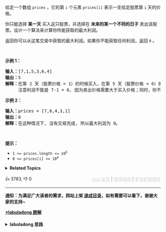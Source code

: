 <p>给定一个数组 <code>prices</code> ，它的第&nbsp;<code>i</code> 个元素&nbsp;<code>prices[i]</code> 表示一支给定股票第 <code>i</code> 天的价格。</p>

<p>你只能选择 <strong>某一天</strong> 买入这只股票，并选择在 <strong>未来的某一个不同的日子</strong> 卖出该股票。设计一个算法来计算你所能获取的最大利润。</p>

<p>返回你可以从这笔交易中获取的最大利润。如果你不能获取任何利润，返回 <code>0</code> 。</p>

<p>&nbsp;</p>

<p><strong>示例 1：</strong></p>

<pre>
<strong>输入：</strong>[7,1,5,3,6,4]
<strong>输出：</strong>5
<strong>解释：</strong>在第 2 天（股票价格 = 1）的时候买入，在第 5 天（股票价格 = 6）的时候卖出，最大利润 = 6-1 = 5 。
     注意利润不能是 7-1 = 6, 因为卖出价格需要大于买入价格；同时，你不能在买入前卖出股票。
</pre>

<p><strong>示例 2：</strong></p>

<pre>
<strong>输入：</strong>prices = [7,6,4,3,1]
<strong>输出：</strong>0
<strong>解释：</strong>在这种情况下, 没有交易完成, 所以最大利润为 0。
</pre>

<p>&nbsp;</p>

<p><strong>提示：</strong></p>

<ul> 
 <li><code>1 &lt;= prices.length &lt;= 10<sup>5</sup></code></li> 
 <li><code>0 &lt;= prices[i] &lt;= 10<sup>4</sup></code></li> 
</ul>

<details><summary><strong>Related Topics</strong></summary>数组 | 动态规划</details><br>

<div>👍 3783, 👎 0<span style='float: right;'><span style='color: gray;'><a href='https://github.com/labuladong/fucking-algorithm/issues' target='_blank' style='color: lightgray;text-decoration: underline;'>bug 反馈</a> | <a href='https://labuladong.online/algo/fname.html?fname=jb插件简介' target='_blank' style='color: lightgray;text-decoration: underline;'>使用指南</a> | <a href='https://labuladong.online/algo/' target='_blank' style='color: lightgray;text-decoration: underline;'>更多配套插件</a></span></span></div>

<div id="labuladong"><hr>

**通知：为满足广大读者的需求，网站上架 [速成目录](https://labuladong.online/algo/intro/quick-learning-plan/)，如有需要可以看下，谢谢大家的支持~**



<p><strong><a href="https://labuladong.online/algo/dynamic-programming/stock-problem-summary/" target="_blank">⭐️labuladong 题解</a></strong></p>
<details><summary><strong>labuladong 思路</strong></summary>


<div id="labuladong_solution_zh">

## 基本思路

**提示：股票系列问题有共通性，但难度较大，初次接触此类问题的话很难看懂下述思路，建议直接看 [详细题解](https://labuladong.online/algo/dynamic-programming/stock-problem-summary/)。**

股票系列问题状态定义：

```python
dp[i][k][0 or 1]
0 <= i <= n - 1, 1 <= k <= K
n 为天数，大 K 为交易数的上限，0 和 1 代表是否持有股票。
```

股票系列问题通用状态转移方程：

```python
dp[i][k][0] = max(dp[i-1][k][0], dp[i-1][k][1] + prices[i])
              max( 今天选择 rest,        今天选择 sell       )

dp[i][k][1] = max(dp[i-1][k][1], dp[i-1][k-1][0] - prices[i])
              max( 今天选择 rest,         今天选择 buy         )
```

通用 base case：

```python
dp[-1][...][0] = dp[...][0][0] = 0
dp[-1][...][1] = dp[...][0][1] = -infinity
```

特化到 `k = 1` 的情况，状态转移方程和 base case 如下：

```python
状态转移方程：
dp[i][0] = max(dp[i-1][0], dp[i-1][1] + prices[i])
dp[i][1] = max(dp[i-1][1], -prices[i])

base case：
dp[i][0] = 0;
dp[i][1] = -prices[i];
```

详细思路解析和空间复杂度优化的解法见详细题解。

**详细题解**：
  - [一个方法团灭 LeetCode 股票买卖问题](https://labuladong.online/algo/dynamic-programming/stock-problem-summary/)

</div>





<div id="solution">

## 解法代码



<div class="tab-panel"><div class="tab-nav">
<button data-tab-item="cpp" class="tab-nav-button btn " data-tab-group="default" onclick="switchTab(this)">cpp🤖</button>

<button data-tab-item="python" class="tab-nav-button btn " data-tab-group="default" onclick="switchTab(this)">python🤖</button>

<button data-tab-item="java" class="tab-nav-button btn active" data-tab-group="default" onclick="switchTab(this)">java🟢</button>

<button data-tab-item="go" class="tab-nav-button btn " data-tab-group="default" onclick="switchTab(this)">go🤖</button>

<button data-tab-item="javascript" class="tab-nav-button btn " data-tab-group="default" onclick="switchTab(this)">javascript🤖</button>
</div><div class="tab-content">
<div data-tab-item="cpp" class="tab-item " data-tab-group="default"><div class="highlight">

```cpp
// 注意：cpp 代码由 chatGPT🤖 根据我的 java 代码翻译。
// 本代码的正确性已通过力扣验证，如有疑问，可以对照 java 代码查看。

#include <vector>
#include <algorithm>
using namespace std;

class Solution {
public:
    int maxProfit(vector<int>& prices) {
        int n = prices.size();
        vector<vector<int>> dp(n, vector<int>(2));
        for (int i = 0; i < n; i++) {
            if (i - 1 == -1) {
                // base case
                dp[i][0] = 0;
                dp[i][1] = -prices[i];
                continue;
            }
            dp[i][0] = max(dp[i - 1][0], dp[i - 1][1] + prices[i]);
            dp[i][1] = max(dp[i - 1][1], -prices[i]);
        }
        return dp[n - 1][0];
    }
};
```

</div></div>

<div data-tab-item="python" class="tab-item " data-tab-group="default"><div class="highlight">

```python
# 注意：python 代码由 chatGPT🤖 根据我的 java 代码翻译。
# 本代码的正确性已通过力扣验证，如有疑问，可以对照 java 代码查看。

class Solution:
    def maxProfit(self, prices) -> int:
        n = len(prices)
        dp = [[0] * 2 for _ in range(n)]
        for i in range(n):
            if i - 1 == -1:
                # base case
                dp[i][0] = 0
                dp[i][1] = -prices[i]
                continue
            dp[i][0] = max(dp[i - 1][0], dp[i - 1][1] + prices[i])
            dp[i][1] = max(dp[i - 1][1], -prices[i])
        return dp[n - 1][0]
```

</div></div>

<div data-tab-item="java" class="tab-item active" data-tab-group="default"><div class="highlight">

```java
class Solution {
    public int maxProfit(int[] prices) {
        int n = prices.length;
        int[][] dp = new int[n][2];
        for (int i = 0; i < n; i++) {
            if (i - 1 == -1) {
                // base case
                dp[i][0] = 0;
                dp[i][1] = -prices[i];
                continue;
            }
            dp[i][0] = Math.max(dp[i - 1][0], dp[i - 1][1] + prices[i]);
            dp[i][1] = Math.max(dp[i - 1][1], -prices[i]);
        }
        return dp[n - 1][0];
    }
}
```

</div></div>

<div data-tab-item="go" class="tab-item " data-tab-group="default"><div class="highlight">

```go
// 注意：go 代码由 chatGPT🤖 根据我的 java 代码翻译。
// 本代码的正确性已通过力扣验证，如有疑问，可以对照 java 代码查看。

func maxProfit(prices []int) int {
    n := len(prices)
    dp := make([][2]int, n)
    for i := 0; i < n; i++ {
        if i-1 == -1 {
            // base case
            dp[i][0] = 0
            dp[i][1] = -prices[i]
            continue
        }
        dp[i][0] = max(dp[i-1][0], dp[i-1][1]+prices[i])
        dp[i][1] = max(dp[i-1][1], -prices[i])
    }
    return dp[n-1][0]
}

func max(a, b int) int {
    if a > b {
        return a
    }
    return b
}
```

</div></div>

<div data-tab-item="javascript" class="tab-item " data-tab-group="default"><div class="highlight">

```javascript
// 注意：javascript 代码由 chatGPT🤖 根据我的 java 代码翻译。
// 本代码的正确性已通过力扣验证，如有疑问，可以对照 java 代码查看。

var maxProfit = function(prices) {
    let n = prices.length;
    let dp = Array.from({ length: n }, () => Array(2).fill(0));
    for (let i = 0; i < n; i++) {
        if (i - 1 === -1) {
            // base case
            dp[i][0] = 0;
            dp[i][1] = -prices[i];
            continue;
        }
        dp[i][0] = Math.max(dp[i - 1][0], dp[i - 1][1] + prices[i]);
        dp[i][1] = Math.max(dp[i - 1][1], -prices[i]);
    }
    return dp[n - 1][0];
};
```

</div></div>
</div></div>

<hr /><details open hint-container details><summary style="font-size: medium"><strong>👾👾 算法可视化 👾👾</strong></summary><div id="data_best-time-to-buy-and-sell-stock"  category="leetcode" ></div><div class="resizable aspect-ratio-container" style="height: 100%;">
<div id="iframe_best-time-to-buy-and-sell-stock"></div></div>
</details><hr /><br />

</div>
</details>
</div>



